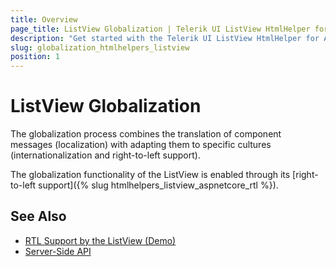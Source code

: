 ```yaml
---
title: Overview
page_title: ListView Globalization | Telerik UI ListView HtmlHelper for ASP.NET Core
description: "Get started with the Telerik UI ListView HtmlHelper for ASP.NET Core and learn about the globalization options it supports."
slug: globalization_htmlhelpers_listview
position: 1
---
```


# ListView Globalization

The globalization process combines the translation of component messages (localization) with adapting them to specific cultures (internationalization and right-to-left support).

The globalization functionality of the ListView is enabled through its [right-to-left support]({% slug htmlhelpers_listview_aspnetcore_rtl %}).

## See Also

* [RTL Support by the ListView (Demo)](https://demos.telerik.com/aspnet-core/listview/right-to-left-support)
* [Server-Side API](/api/listview)
